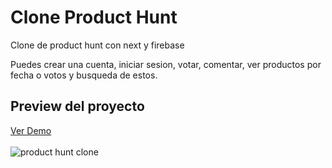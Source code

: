 # Clone Product Hunt
<p>Clone de product hunt con next y firebase</p>
<p>Puedes crear una cuenta, iniciar sesion, votar, comentar, ver productos por fecha o votos y busqueda de estos.</p>

<h2>Preview del proyecto</h2>
<a href='https://product-hunt.vercel.app/' target='_blank'>Ver Demo</a>
<br/>
<br/>
<img src='https://repository-images.githubusercontent.com/393520188/f0cc4436-2a60-4479-85a9-5b811003420b' alt='product hunt clone'>